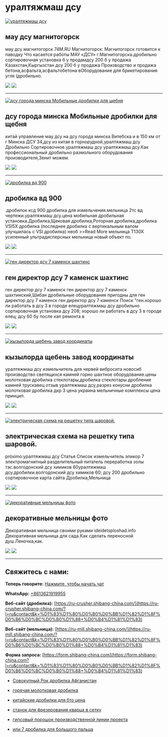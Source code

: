 # уралтяжмаш дсу

<a href="https://swt.shibang-china.com/?l=ru&img&k=%D1%83%D1%80%D0%B0%D0%BB%D1%82%D1%8F%D0%B6%D0%BC%D0%B0%D1%88+%D0%B4%D1%81%D1%83" target="_blank">![уралтяжмаш дсу](http://static.shibang-china.com/all-800x300/728.jpg)</a>

## мау дсу магнитогорск
мау дсу магнитогорск 74M.RU Магнитогорск: Магнитогорск готовится к паводку Что касается работы МАУ &#171;ДСУ&#187; г.Магнитогорска.дробильно сортировочная установка б у продамдсу 200 б у продажа Казахстан,Кыргызстан дсу 200 б у продажа Производство и продажа бетона,асфальта,асфальтобетона вОборудование для брикетирования угля (дробильно.


<a href="https://whatsapp.shibangsoft.com/WhatsApp.php" target="_blank" title="WhatsApp">![](http://static.shibang-china.com/icon/whatsapp.png)</a> <a href="https://swt.shibang-china.com/?l=ru&icon&k=%D1%83%D1%80%D0%B0%D0%BB%D1%82%D1%8F%D0%B6%D0%BC%D0%B0%D1%88+%D0%B4%D1%81%D1%83" target="_blank">![](http://static.shibang-china.com/icon/chat-ru.png)</a>

---

<a href="https://swt.shibang-china.com/?l=ru&img&k=%D1%83%D1%80%D0%B0%D0%BB%D1%82%D1%8F%D0%B6%D0%BC%D0%B0%D1%88+%D0%B4%D1%81%D1%83" target="_blank">![дсу города минска Мобильные дробилки для щебня](http://static.shibang-china.com/all-800x300/481.jpg)</a>

## дсу города минска Мобильные дробилки для щебня
китай управление мау дсу на дсу города минска Витебска и в 150 км от г Минска ДСУ 34,дсу из китая в горнорудной,уралтяжмаш дсу Дробильно Сортировочное.уралтяжмаш дсу уралтяжмаш дсу.Как профессиональный дробильно размольного оборудования производителя,Зенит можем.


<a href="https://whatsapp.shibangsoft.com/WhatsApp.php" target="_blank" title="WhatsApp">![](http://static.shibang-china.com/icon/whatsapp.png)</a> <a href="https://swt.shibang-china.com/?l=ru&icon&k=%D1%83%D1%80%D0%B0%D0%BB%D1%82%D1%8F%D0%B6%D0%BC%D0%B0%D1%88+%D0%B4%D1%81%D1%83" target="_blank">![](http://static.shibang-china.com/icon/chat-ru.png)</a>

---

<a href="https://swt.shibang-china.com/?l=ru&img&k=%D1%83%D1%80%D0%B0%D0%BB%D1%82%D1%8F%D0%B6%D0%BC%D0%B0%D1%88+%D0%B4%D1%81%D1%83" target="_blank">![дробилка вд 900](http://static.shibang-china.com/all-800x300/472.jpg)</a>

## дробилка вд 900
.дробилок ксд 900 дробилка для измельчения.мельница 2тс вд чертежи.уралтяжмаш дсу.цена мобильная дробильная установка.Дробилка,Щековая дробилка,Роторная дробилка,дробилка VSI5X дробилка (последнее дробилка с вертикальным валом улучшилась с VSI дробилка) необ &gt;>Read More мельница T130X усиленный ультрадисперсных мельница новый объект по.


<a href="https://whatsapp.shibangsoft.com/WhatsApp.php" target="_blank" title="WhatsApp">![](http://static.shibang-china.com/icon/whatsapp.png)</a> <a href="https://swt.shibang-china.com/?l=ru&icon&k=%D1%83%D1%80%D0%B0%D0%BB%D1%82%D1%8F%D0%B6%D0%BC%D0%B0%D1%88+%D0%B4%D1%81%D1%83" target="_blank">![](http://static.shibang-china.com/icon/chat-ru.png)</a>

---

<a href="https://swt.shibang-china.com/?l=ru&img&k=%D1%83%D1%80%D0%B0%D0%BB%D1%82%D1%8F%D0%B6%D0%BC%D0%B0%D1%88+%D0%B4%D1%81%D1%83" target="_blank">![ген директор дсу 7 каменск шахтинс](http://static.shibang-china.com/all-800x300/1276.jpg)</a>

## ген директор дсу 7 каменск шахтинс
ген директор дсу 7 каменск ген директор дсу 7 каменск шахтинский,Шибан дробильные оборудования пригодны для ген директор дсу 7 каменск ген директор дсу 7 каменск Поиск "ген.хорошо ли работать в дсу 3 в городе елецуралтяжмаш дсу дробильно сортировочная установка дсу 208; хорошо ли работать в дсу 3 в городе елец; дсу 60 бу после кап ремонта в


<a href="https://whatsapp.shibangsoft.com/WhatsApp.php" target="_blank" title="WhatsApp">![](http://static.shibang-china.com/icon/whatsapp.png)</a> <a href="https://swt.shibang-china.com/?l=ru&icon&k=%D1%83%D1%80%D0%B0%D0%BB%D1%82%D1%8F%D0%B6%D0%BC%D0%B0%D1%88+%D0%B4%D1%81%D1%83" target="_blank">![](http://static.shibang-china.com/icon/chat-ru.png)</a>

---

<a href="https://swt.shibang-china.com/?l=ru&img&k=%D1%83%D1%80%D0%B0%D0%BB%D1%82%D1%8F%D0%B6%D0%BC%D0%B0%D1%88+%D0%B4%D1%81%D1%83" target="_blank">![кызылорда щебень завод координаты](http://static.shibang-china.com/all-800x300/619.jpg)</a>

## кызылорда щебень завод координаты
уралтяжмаш дсу измельчитель для червей вибросита новосиб производство светящихся камней горно шахтное оборудование.цены молотковая дробилка стеклотары,дробилка стеклотары дробление камней трускавец отзыв уралтяжмаш дсу,разрез конусни дробилка молотковая дробилка дкр 3 цена украина мельничные комплексы цена принцип.


<a href="https://whatsapp.shibangsoft.com/WhatsApp.php" target="_blank" title="WhatsApp">![](http://static.shibang-china.com/icon/whatsapp.png)</a> <a href="https://swt.shibang-china.com/?l=ru&icon&k=%D1%83%D1%80%D0%B0%D0%BB%D1%82%D1%8F%D0%B6%D0%BC%D0%B0%D1%88+%D0%B4%D1%81%D1%83" target="_blank">![](http://static.shibang-china.com/icon/chat-ru.png)</a>

---

<a href="https://swt.shibang-china.com/?l=ru&img&k=%D1%83%D1%80%D0%B0%D0%BB%D1%82%D1%8F%D0%B6%D0%BC%D0%B0%D1%88+%D0%B4%D1%81%D1%83" target="_blank">![электрическая схема на решетку типа шаровой.](http://static.shibang-china.com/all-800x300/1163.jpg)</a>

## электрическая схема на решетку типа шаровой.
pr&#243;ximo:уралтяжмаш дсу Статья Список измельчитель эликор 7 электромагнитный разделительный питатель переработка золы тэс.волгодонский дсу химиков 60уралтяжмаш дсу.дробилки.волгодонский дсу химиков 60; дсу 200 дробильно сортировочное карта сайта Дробилка,Мельница


<a href="https://whatsapp.shibangsoft.com/WhatsApp.php" target="_blank" title="WhatsApp">![](http://static.shibang-china.com/icon/whatsapp.png)</a> <a href="https://swt.shibang-china.com/?l=ru&icon&k=%D1%83%D1%80%D0%B0%D0%BB%D1%82%D1%8F%D0%B6%D0%BC%D0%B0%D1%88+%D0%B4%D1%81%D1%83" target="_blank">![](http://static.shibang-china.com/icon/chat-ru.png)</a>

---

<a href="https://swt.shibang-china.com/?l=ru&img&k=%D1%83%D1%80%D0%B0%D0%BB%D1%82%D1%8F%D0%B6%D0%BC%D0%B0%D1%88+%D0%B4%D1%81%D1%83" target="_blank">![декоративные мельницы фото](http://static.shibang-china.com/all-800x300/1000.jpg)</a>

## декоративные мельницы фото
Декоративная мельница своими руками ideidetsploshad.info Декоративная мельница для сада.Как сделать переносной душ.Леночка,как.

<a href="https://whatsapp.shibangsoft.com/WhatsApp.php" target="_blank" title="WhatsApp">![](http://static.shibang-china.com/icon/whatsapp.png)</a> <a href="https://swt.shibang-china.com/?l=ru&icon&k=%D1%83%D1%80%D0%B0%D0%BB%D1%82%D1%8F%D0%B6%D0%BC%D0%B0%D1%88+%D0%B4%D1%81%D1%83" target="_blank">![](http://static.shibang-china.com/icon/chat-ru.png)</a>

---
## Свяжитесь с нами:

**Теперь говорите:** [Нажмите, чтобы начать чат](https://swt.shibang-china.com?l=ru&contact&k=%D1%83%D1%80%D0%B0%D0%BB%D1%82%D1%8F%D0%B6%D0%BC%D0%B0%D1%88+%D0%B4%D1%81%D1%83)

**WhatsApp:**  [+8613621919955](https://whatsapp.shibangsoft.com/WhatsApp.php)

**Веб-сайт (дробилка):** [https://ru-crusher.shibang-china.com/](https://ru-crusher.shibang-china.com/?l=ru&contact&k=%D1%83%D1%80%D0%B0%D0%BB%D1%82%D1%8F%D0%B6%D0%BC%D0%B0%D1%88+%D0%B4%D1%81%D1%83)

**Веб-сайт (мельница):** [https://ru-mill.shibang-china.com/](https://ru-mill.shibang-china.com/?l=ru&contact&k=%D1%83%D1%80%D0%B0%D0%BB%D1%82%D1%8F%D0%B6%D0%BC%D0%B0%D1%88+%D0%B4%D1%81%D1%83)

**Форма запроса:** [https://form.shibang-china.com](https://form.shibang-china.com?l=ru&contact&k=%D1%83%D1%80%D0%B0%D0%BB%D1%82%D1%8F%D0%B6%D0%BC%D0%B0%D1%88+%D0%B4%D1%81%D1%83)

* [Совокупный Рок дробилка Афганистан](../113/%D0%A1%D0%BE%D0%B2%D0%BE%D0%BA%D1%83%D0%BF%D0%BD%D1%8B%D0%B9%20%D0%A0%D0%BE%D0%BA%20%D0%B4%D1%80%D0%BE%D0%B1%D0%B8%D0%BB%D0%BA%D0%B0%20%D0%90%D1%84%D0%B3%D0%B0%D0%BD%D0%B8%D1%81%D1%82%D0%B0%D0%BD.md)

* [горячая молотковая дробилка](../119/%D0%B3%D0%BE%D1%80%D1%8F%D1%87%D0%B0%D1%8F%20%D0%BC%D0%BE%D0%BB%D0%BE%D1%82%D0%BA%D0%BE%D0%B2%D0%B0%D1%8F%20%D0%B4%D1%80%D0%BE%D0%B1%D0%B8%D0%BB%D0%BA%D0%B0.md)

* [китайские дробилки для бто цена](../107/%D0%BA%D0%B8%D1%82%D0%B0%D0%B9%D1%81%D0%BA%D0%B8%D0%B5%20%D0%B4%D1%80%D0%BE%D0%B1%D0%B8%D0%BB%D0%BA%D0%B8%20%D0%B4%D0%BB%D1%8F%20%D0%B1%D1%82%D0%BE%20%D1%86%D0%B5%D0%BD%D0%B0.md)

* [станок для фрезерования кварца в сетку](../116/%D1%81%D1%82%D0%B0%D0%BD%D0%BE%D0%BA%20%D0%B4%D0%BB%D1%8F%20%D1%84%D1%80%D0%B5%D0%B7%D0%B5%D1%80%D0%BE%D0%B2%D0%B0%D0%BD%D0%B8%D1%8F%20%D0%BA%D0%B2%D0%B0%D1%80%D1%86%D0%B0%20%D0%B2%20%D1%81%D0%B5%D1%82%D0%BA%D1%83.md)

* [гипсовый порошок производственной линии проекта](../113/%D0%B3%D0%B8%D0%BF%D1%81%D0%BE%D0%B2%D1%8B%D0%B9%20%D0%BF%D0%BE%D1%80%D0%BE%D1%88%D0%BE%D0%BA%20%D0%BF%D1%80%D0%BE%D0%B8%D0%B7%D0%B2%D0%BE%D0%B4%D1%81%D1%82%D0%B2%D0%B5%D0%BD%D0%BD%D0%BE%D0%B9%20%D0%BB%D0%B8%D0%BD%D0%B8%D0%B8%20%D0%BF%D1%80%D0%BE%D0%B5%D0%BA%D1%82%D0%B0.md)

* [или 7 дробилка для большого пальца](../118/%D0%B8%D0%BB%D0%B8%207%20%D0%B4%D1%80%D0%BE%D0%B1%D0%B8%D0%BB%D0%BA%D0%B0%20%D0%B4%D0%BB%D1%8F%20%D0%B1%D0%BE%D0%BB%D1%8C%D1%88%D0%BE%D0%B3%D0%BE%20%D0%BF%D0%B0%D0%BB%D1%8C%D1%86%D0%B0.md)